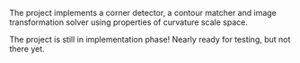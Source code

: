 The project implements a corner detector, a contour matcher and image transformation solver using properties of curvature scale space.

The project is still in implementation phase!  Nearly ready for testing, but not there yet.